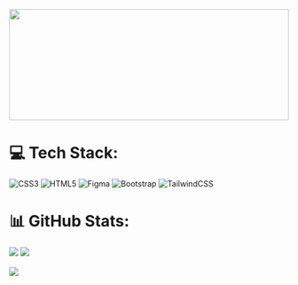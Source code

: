 <img src="https://images-wixmp-ed30a86b8c4ca887773594c2.wixmp.com/f/f3b1a0bd-f594-49d4-8af1-aa6ddbe3f47f/dgzm5n1-b1976333-56c2-4582-a9c9-577045fd511c.png/v1/fill/w_886,h_689,q_80,strp/nanashi_x_boruto_by_hitmax77_dgzm5n1-fullview.jpg?token=eyJ0eXAiOiJKV1QiLCJhbGciOiJIUzI1NiJ9.eyJzdWIiOiJ1cm46YXBwOjdlMGQxODg5ODIyNjQzNzNhNWYwZDQxNWVhMGQyNmUwIiwiaXNzIjoidXJuOmFwcDo3ZTBkMTg4OTgyMjY0MzczYTVmMGQ0MTVlYTBkMjZlMCIsIm9iaiI6W1t7ImhlaWdodCI6Ijw9Njg5IiwicGF0aCI6IlwvZlwvZjNiMWEwYmQtZjU5NC00OWQ0LThhZjEtYWE2ZGRiZTNmNDdmXC9kZ3ptNW4xLWIxOTc2MzMzLTU2YzItNDU4Mi1hOWM5LTU3NzA0NWZkNTExYy5wbmciLCJ3aWR0aCI6Ijw9ODg2In1dXSwiYXVkIjpbInVybjpzZXJ2aWNlOmltYWdlLm9wZXJhdGlvbnMiXX0.06jop0RgXXlyyvw2wWK5aNa_SzEc0Ug3kV9KX9CezH0" width="100%" height="200">


# 💻 Tech Stack:
![CSS3](https://img.shields.io/badge/css3-%231572B6.svg?style=for-the-badge&logo=css3&logoColor=white) ![HTML5](https://img.shields.io/badge/html5-%23E34F26.svg?style=for-the-badge&logo=html5&logoColor=white) ![Figma](https://img.shields.io/badge/figma-%23F24E1E.svg?style=for-the-badge&logo=figma&logoColor=white) ![Bootstrap](https://img.shields.io/badge/bootstrap-%238511FA.svg?style=for-the-badge&logo=bootstrap&logoColor=white) ![TailwindCSS](https://img.shields.io/badge/tailwindcss-%2338B2AC.svg?style=for-the-badge&logo=tailwind-css&logoColor=white)
# 📊 GitHub Stats:
![](https://github-readme-stats.vercel.app/api?username=levinsUIUX&theme=react&hide_border=false&include_all_commits=false&count_private=false)
![](https://github-readme-stats.vercel.app/api/top-langs/?username=levinsUIUX&theme=react&hide_border=false&include_all_commits=false&count_private=false&layout=compact)<br/><br/>
![](https://github-readme-streak-stats.herokuapp.com/?user=levinsUIUX&theme=react&hide_border=false)


